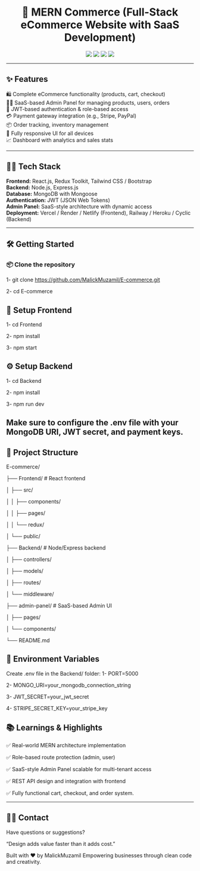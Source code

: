 <h1 align="center">🛒 MERN Commerce (Full-Stack eCommerce Website with SaaS Development)</h1>

<p align="center">
  <img src="https://img.shields.io/badge/Stack-MERN-blue?style=for-the-badge" />
  <img src="https://img.shields.io/badge/Type-eCommerce-green?style=for-the-badge" />
  <img src="https://img.shields.io/badge/Admin%20Panel-SaaS%20Based-purple?style=for-the-badge" />
  <img src="https://img.shields.io/badge/Responsive-Yes-brightgreen?style=for-the-badge" />
</p>

---

## ✨ Features

🛍️ Complete eCommerce functionality (products, cart, checkout)  
👨‍💼 SaaS-based Admin Panel for managing products, users, orders  
🧾 JWT-based authentication & role-based access  
💳 Payment gateway integration (e.g., Stripe, PayPal)  
📦 Order tracking, inventory management  
📱 Fully responsive UI for all devices  
📈 Dashboard with analytics and sales stats  

---

## 🧑‍💻 Tech Stack

**Frontend:** React.js, Redux Toolkit, Tailwind CSS / Bootstrap  
**Backend:** Node.js, Express.js  
**Database:** MongoDB with Mongoose  
**Authentication:** JWT (JSON Web Tokens)  
**Admin Panel:** SaaS-style architecture with dynamic access  
**Deployment:** Vercel / Render / Netlify (Frontend), Railway / Heroku / Cyclic (Backend)

---

## 🛠️ Getting Started

### 📦 Clone the repository

1- git clone https://github.com/MalickMuzamil/E-commerce.git

2- cd E-commerce

## 🔧 Setup Frontend
1- cd Frontend

2- npm install

3- npm start

## ⚙️ Setup Backend
1- cd Backend

2- npm install

3- npm run dev


## Make sure to configure the .env file with your MongoDB URI, JWT secret, and payment keys.

## 📁 Project Structure

E-commerce/

├── Frontend/                  # React frontend

│   ├── src/

│   │   ├── components/

│   │   ├── pages/

│   │   └── redux/

│   └── public/

├── Backend/                  # Node/Express backend

│   ├── controllers/

│   ├── models/

│   ├── routes/

│   └── middleware/

├── admin-panel/             # SaaS-based Admin UI

│   ├── pages/

│   └── components/

└── README.md


## 🔐 Environment Variables
Create .env file in the Backend/ folder:
1- PORT=5000

2- MONGO_URI=your_mongodb_connection_string

3- JWT_SECRET=your_jwt_secret

4- STRIPE_SECRET_KEY=your_stripe_key

## 📚 Learnings & Highlights
✅ Real-world MERN architecture implementation

✅ Role-based route protection (admin, user)

✅ SaaS-style Admin Panel scalable for multi-tenant access

✅ REST API design and integration with frontend

✅ Fully functional cart, checkout, and order system.

---

## 🧑‍💻 Contact

Have questions or suggestions? 

<!-- 📧 Email: malikmuzamil92110@example.com | 💼 LinkedIn: linkedin.com/in/malik-muzamil -->


“Design adds value faster than it adds cost.”

Built with ❤️ by MalickMuzamil Empowering businesses through clean code and creativity.
